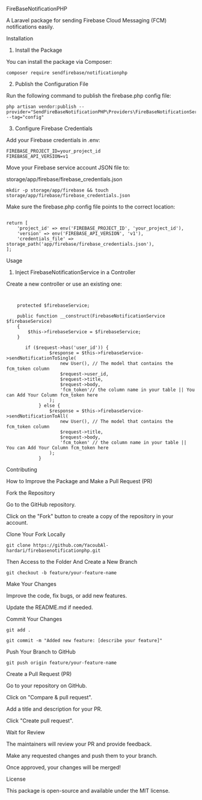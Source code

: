 FireBaseNotificationPHP

A Laravel package for sending Firebase Cloud Messaging (FCM) notifications easily.

Installation

1. Install the Package

You can install the package via Composer:

```
composer require sendfirebase/notificationphp

```

2. Publish the Configuration File

Run the following command to publish the firebase.php config file:

```
php artisan vendor:publish --provider="SendFireBaseNotificationPHP\Providers\FireBaseNotificationServiceProvider" --tag="config"

```

3. Configure Firebase Credentials

Add your Firebase credentials in .env:

```
FIREBASE_PROJECT_ID=your_project_id
FIREBASE_API_VERSION=v1

```

Move your Firebase service account JSON file to:

storage/app/firebase/firebase_credentials.json

```
mkdir -p storage/app/firebase && touch storage/app/firebase/firebase_credentials.json

```

Make sure the firebase.php config file points to the correct location:

```

return [
    'project_id' => env('FIREBASE_PROJECT_ID', 'your_project_id'),
    'version' => env('FIREBASE_API_VERSION', 'v1'),
    'credentials_file' => storage_path('app/firebase/firebase_credentials.json'),
];

```


Usage

1. Inject FirebaseNotificationService in a Controller

Create a new controller or use an existing one:

```


    protected $firebaseService;

    public function __construct(FirebaseNotificationService $firebaseService)
    {
        $this->firebaseService = $firebaseService;
    }

       if ($request->has('user_id')) {
                $response = $this->firebaseService->sendNotificationToSingle(
                    new User(), // The model that contains the fcm_token column 
                    $request->user_id,
                    $request->title,
                    $request->body,
                    'fcm_token'// the column name in your table || You can Add Your Column fcm_token here
                );
            } else {
                $response = $this->firebaseService->sendNotificationToAll(
                    new User(), // The model that contains the fcm_token column 
                    $request->title,
                    $request->body,
                    'fcm_token' // the column name in your table || You can Add Your Column fcm_token here
                );
            }

```

Contributing

How to Improve the Package and Make a Pull Request (PR)

Fork the Repository

Go to the GitHub repository.

Click on the "Fork" button to create a copy of the repository in your account.

Clone Your Fork Locally

```
git clone https://github.com/YacoubAl-hardari/firebasenotificationphp.git

```

Then Access to the Folder And  Create a New Branch

```
git checkout -b feature/your-feature-name

```

Make Your Changes

Improve the code, fix bugs, or add new features.

Update the README.md if needed.

Commit Your Changes
```
git add .
```

```
git commit -m "Added new feature: [describe your feature]"
```
Push Your Branch to GitHub

```
git push origin feature/your-feature-name

```
Create a Pull Request (PR)

Go to your repository on GitHub.

Click on "Compare & pull request".

Add a title and description for your PR.

Click "Create pull request".

Wait for Review

The maintainers will review your PR and provide feedback.

Make any requested changes and push them to your branch.

Once approved, your changes will be merged!

License

This package is open-source and available under the MIT license.
